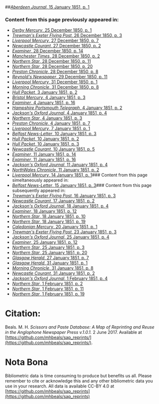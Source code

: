 ##[*Aberdeen Journal*, 15 January 1851, p. 1](https://mhbeals.github.io/sap_html/Aberdeen-Journal/Aberdeen-Journal-15-January-1851-p-1)

### Content from this page previously appeared in:
+ [*Derby Mercury*, 25 December 1850, p. 1](https://mhbeals.github.io/sap_html/Derby-Mercury/Derby-Mercury-25-December-1850-p-1)
+ [*Trewman's Exeter Flying Post*, 26 December 1850, p. 3](https://mhbeals.github.io/sap_html/Trewman's-Exeter-Flying-Post/Trewman's-Exeter-Flying-Post-26-December-1850-p-3)
+ [*Liverpool Mercury*, 27 December 1850, p. 7](https://mhbeals.github.io/sap_html/Liverpool-Mercury/Liverpool-Mercury-27-December-1850-p-7)
+ [*Newcastle Courant*, 27 December 1850, p. 2](https://mhbeals.github.io/sap_html/Newcastle-Courant/Newcastle-Courant-27-December-1850-p-2)
+ [*Examiner*, 28 December 1850, p. 14](https://mhbeals.github.io/sap_html/Examiner/Examiner-28-December-1850-p-14)
+ [*Manchester Times*, 28 December 1850, p. 2](https://mhbeals.github.io/sap_html/Manchester-Times/Manchester-Times-28-December-1850-p-2)
+ [*Northern Star*, 28 December 1850, p. 11](https://mhbeals.github.io/sap_html/Northern-Star/Northern-Star-28-December-1850-p-11)
+ [*Northern Star*, 28 December 1850, p. 20](https://mhbeals.github.io/sap_html/Northern-Star/Northern-Star-28-December-1850-p-20)
+ [*Preston Chronicle*, 28 December 1850, p. 8](https://mhbeals.github.io/sap_html/Preston-Chronicle/Preston-Chronicle-28-December-1850-p-8)
+ [*Reynold's Newspaper*, 29 December 1850, p. 11](https://mhbeals.github.io/sap_html/Reynold's-Newspaper/Reynold's-Newspaper-29-December-1850-p-11)
+ [*Liverpool Mercury*, 31 December 1850, p. 1](https://mhbeals.github.io/sap_html/Liverpool-Mercury/Liverpool-Mercury-31-December-1850-p-1)
+ [*Morning Chronicle*, 31 December 1850, p. 8](https://mhbeals.github.io/sap_html/Morning-Chronicle/Morning-Chronicle-31-December-1850-p-8)
+ [*Hull Packet*, 3 January 1851, p. 2](https://mhbeals.github.io/sap_html/Hull-Packet/Hull-Packet-3-January-1851-p-2)
+ [*Bristol Mercury*, 4 January 1851, p. 3](https://mhbeals.github.io/sap_html/Bristol-Mercury/Bristol-Mercury-4-January-1851-p-3)
+ [*Examiner*, 4 January 1851, p. 16](https://mhbeals.github.io/sap_html/Examiner/Examiner-4-January-1851-p-16)
+ [*Hampshire Portsmouth Telegraph*, 4 January 1851, p. 2](https://mhbeals.github.io/sap_html/Hampshire-Portsmouth-Telegraph/Hampshire-Portsmouth-Telegraph-4-January-1851-p-2)
+ [*Jackson's Oxford Journal*, 4 January 1851, p. 4](https://mhbeals.github.io/sap_html/Jackson's-Oxford-Journal/Jackson's-Oxford-Journal-4-January-1851-p-4)
+ [*Northern Star*, 4 January 1851, p. 3](https://mhbeals.github.io/sap_html/Northern-Star/Northern-Star-4-January-1851-p-3)
+ [*Preston Chronicle*, 4 January 1851, p. 7](https://mhbeals.github.io/sap_html/Preston-Chronicle/Preston-Chronicle-4-January-1851-p-7)
+ [*Liverpool Mercury*, 7 January 1851, p. 1](https://mhbeals.github.io/sap_html/Liverpool-Mercury/Liverpool-Mercury-7-January-1851-p-1)
+ [*Belfast News-Letter*, 10 January 1851, p. 3](https://mhbeals.github.io/sap_html/Belfast-News-Letter/Belfast-News-Letter-10-January-1851-p-3)
+ [*Hull Packet*, 10 January 1851, p. 2](https://mhbeals.github.io/sap_html/Hull-Packet/Hull-Packet-10-January-1851-p-2)
+ [*Hull Packet*, 10 January 1851, p. 3](https://mhbeals.github.io/sap_html/Hull-Packet/Hull-Packet-10-January-1851-p-3)
+ [*Newcastle Courant*, 10 January 1851, p. 5](https://mhbeals.github.io/sap_html/Newcastle-Courant/Newcastle-Courant-10-January-1851-p-5)
+ [*Examiner*, 11 January 1851, p. 14](https://mhbeals.github.io/sap_html/Examiner/Examiner-11-January-1851-p-14)
+ [*Examiner*, 11 January 1851, p. 16](https://mhbeals.github.io/sap_html/Examiner/Examiner-11-January-1851-p-16)
+ [*Jackson's Oxford Journal*, 11 January 1851, p. 4](https://mhbeals.github.io/sap_html/Jackson's-Oxford-Journal/Jackson's-Oxford-Journal-11-January-1851-p-4)
+ [*NorthWales Chronicle*, 11 January 1851, p. 2](https://mhbeals.github.io/sap_html/NorthWales-Chronicle/NorthWales-Chronicle-11-January-1851-p-2)
+ [*Liverpool Mercury*, 14 January 1851, p. 1](https://mhbeals.github.io/sap_html/Liverpool-Mercury/Liverpool-Mercury-14-January-1851-p-1)### Content from this page simeltaneously appeared in:
+ [*Belfast News-Letter*, 15 January 1851, p. 3](https://mhbeals.github.io/sap_html/Belfast-News-Letter/Belfast-News-Letter-15-January-1851-p-3)### Content from this page subsequently appeared in:
+ [*Trewman's Exeter Flying Post*, 16 January 1851, p. 3](https://mhbeals.github.io/sap_html/Trewman's-Exeter-Flying-Post/Trewman's-Exeter-Flying-Post-16-January-1851-p-3)
+ [*Newcastle Courant*, 17 January 1851, p. 2](https://mhbeals.github.io/sap_html/Newcastle-Courant/Newcastle-Courant-17-January-1851-p-2)
+ [*Jackson's Oxford Journal*, 18 January 1851, p. 4](https://mhbeals.github.io/sap_html/Jackson's-Oxford-Journal/Jackson's-Oxford-Journal-18-January-1851-p-4)
+ [*Examiner*, 18 January 1851, p. 12](https://mhbeals.github.io/sap_html/Examiner/Examiner-18-January-1851-p-12)
+ [*Northern Star*, 18 January 1851, p. 10](https://mhbeals.github.io/sap_html/Northern-Star/Northern-Star-18-January-1851-p-10)
+ [*Northern Star*, 18 January 1851, p. 19](https://mhbeals.github.io/sap_html/Northern-Star/Northern-Star-18-January-1851-p-19)
+ [*Caledonian Mercury*, 20 January 1851, p. 1](https://mhbeals.github.io/sap_html/Caledonian-Mercury/Caledonian-Mercury-20-January-1851-p-1)
+ [*Trewman's Exeter Flying Post*, 23 January 1851, p. 3](https://mhbeals.github.io/sap_html/Trewman's-Exeter-Flying-Post/Trewman's-Exeter-Flying-Post-23-January-1851-p-3)
+ [*Jackson's Oxford Journal*, 25 January 1851, p. 4](https://mhbeals.github.io/sap_html/Jackson's-Oxford-Journal/Jackson's-Oxford-Journal-25-January-1851-p-4)
+ [*Examiner*, 25 January 1851, p. 12](https://mhbeals.github.io/sap_html/Examiner/Examiner-25-January-1851-p-12)
+ [*Northern Star*, 25 January 1851, p. 3](https://mhbeals.github.io/sap_html/Northern-Star/Northern-Star-25-January-1851-p-3)
+ [*Northern Star*, 25 January 1851, p. 20](https://mhbeals.github.io/sap_html/Northern-Star/Northern-Star-25-January-1851-p-20)
+ [*Glasgow Herald*, 27 January 1851, p. 7](https://mhbeals.github.io/sap_html/Glasgow-Herald/Glasgow-Herald-27-January-1851-p-7)
+ [*Glasgow Herald*, 31 January 1851, p. 1](https://mhbeals.github.io/sap_html/Glasgow-Herald/Glasgow-Herald-31-January-1851-p-1)
+ [*Morning Chronicle*, 31 January 1851, p. 8](https://mhbeals.github.io/sap_html/Morning-Chronicle/Morning-Chronicle-31-January-1851-p-8)
+ [*Newcastle Courant*, 31 January 1851, p. 2](https://mhbeals.github.io/sap_html/Newcastle-Courant/Newcastle-Courant-31-January-1851-p-2)
+ [*Jackson's Oxford Journal*, 1 February 1851, p. 4](https://mhbeals.github.io/sap_html/Jackson's-Oxford-Journal/Jackson's-Oxford-Journal-1-February-1851-p-4)
+ [*Northern Star*, 1 February 1851, p. 2](https://mhbeals.github.io/sap_html/Northern-Star/Northern-Star-1-February-1851-p-2)
+ [*Northern Star*, 1 February 1851, p. 11](https://mhbeals.github.io/sap_html/Northern-Star/Northern-Star-1-February-1851-p-11)
+ [*Northern Star*, 1 February 1851, p. 19](https://mhbeals.github.io/sap_html/Northern-Star/Northern-Star-1-February-1851-p-19)
                    
# Citation: 

Beals. M. H. *Scissors and Paste Database: A Map of Reprinting and Reuse in the Anglophone Newspaper Press v.1.0.1.* 2 June 2017. Available at [https://github.com/mhbeals/sap_reprints/](https://github.com/mhbeals/sap_reprints/). 
                    
# Nota Bona

Bibliometric data is time consuming to produce but benefits us all. Please remember to cite or acknowledge this and any other bibliometric data you use in your research. All data is available CC-BY 4.0 at [https://github.com/mhbeals/sap_reprints](https://github.com/mhbeals/sap_reprints)